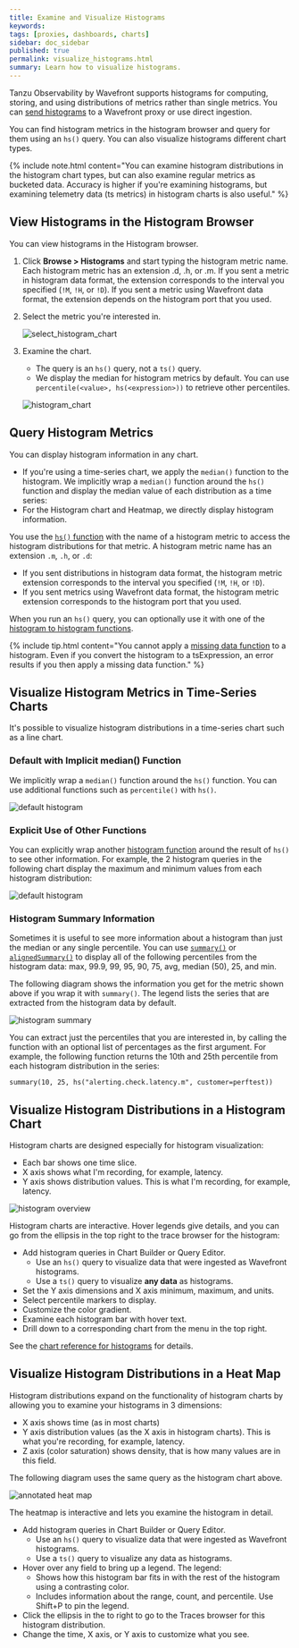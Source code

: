 ```yaml
---
title: Examine and Visualize Histograms
keywords:
tags: [proxies, dashboards, charts]
sidebar: doc_sidebar
published: true
permalink: visualize_histograms.html
summary: Learn how to visualize histograms.
---
```

Tanzu Observability by Wavefront supports histograms for computing, storing, and using distributions of metrics rather than single metrics. You can [send histograms](proxies_histograms.html#sending-histogram-distributions) to a Wavefront proxy or use direct ingestion.

You can find histogram metrics in the histogram browser and query for them using an `hs()` query. You can also visualize histograms different chart types.

{% include note.html content="You can examine histogram distributions in the histogram chart types, but can also examine regular metrics as bucketed data. Accuracy is higher if you're examining histograms, but examining telemetry data (ts metrics) in histogram charts is also useful." %}

## View Histograms in the Histogram Browser

You can view histograms in the Histogram browser.

1. Click **Browse > Histograms** and start typing the histogram metric name.
  Each histogram metric has an extension .d, .h, or .m. If you sent a metric in histogram data format, the extension corresponds to the interval you specified (`!M`, `!H`, or `!D`). If you sent a metric using Wavefront data format, the extension depends on the histogram port that you used.
2. Select the metric you're interested in.

   ![select_histogram_chart](images/histogram_select_chart.png)
3. Examine the chart.
   * The query is an `hs()` query, not a `ts()` query.
   * We display the median for histogram metrics by default. You can use  `percentile(<value>, hs(<expression>))` to retrieve other percentiles.

   ![histogram_chart](images/histogram_chart.png)

## Query Histogram Metrics

You can display histogram information in any chart.
* If you're using a time-series chart, we apply the `median()` function to the histogram.  We implicitly wrap a `median()` function around the `hs()` function and display the median value of each distribution as a time series:
* For the Histogram chart and Heatmap, we directly display histogram information.

You use the [`hs()` function](hs_function.html) with the name of a histogram metric to access the histogram distributions for that metric. A histogram metric name has an extension `.m`, `.h`, or `.d`:
* If you sent distributions in histogram data format, the histogram metric extension corresponds to the interval you specified (`!M`, `!H`, or `!D`).
* If you sent metrics using Wavefront data format, the histogram metric extension corresponds to the histogram port that you used.

When you run an `hs()` query, you can optionally use it with one of the [histogram to histogram functions](query_language_reference.html#histogram-to-histogram-functions).

{% include tip.html content="You cannot apply a [missing data function](query_language_reference.html#missing-data-functions) to a histogram. Even if you convert the histogram to a tsExpression, an error results if you then apply a missing data function." %}

## Visualize Histogram Metrics in Time-Series Charts

It's possible to visualize histogram distributions in a time-series chart such as a line chart.

### Default with Implicit median() Function

We implicitly wrap a `median()` function around the `hs()` function.  You can use additional functions such as `percentile()` with `hs()`.

![default histogram](images/hs_function_as_median.png)

### Explicit Use of Other Functions

You can explicitly wrap another [histogram function](query_language_reference.html#histogram-functions) around the result of `hs()` to see other information. For example, the 2 histogram queries in the following chart display the maximum and minimum values from each histogram distribution:

![default histogram](images/hs_max_min.png)


### Histogram Summary Information

Sometimes it is useful to see more information about a histogram than just the median or any single percentile. You can use [`summary()`](hs_summary.html) or [`alignedSummary()`](hs_alignedSummary.html) to display all of the following percentiles from the histogram data: max, 99.9, 99, 95, 90, 75, avg, median (50), 25, and min.

The following diagram shows the information you get for the metric shown above if you wrap it with `summary()`. The legend lists the series that are extracted from the histogram data by default.

![histogram summary](images/hs_summary_topic.png)

You can extract just the percentiles that you are interested in, by calling the function with an optional list of percentages as the first argument. For example, the following function returns the 10th and 25th percentile from each histogram distribution in the series:

`summary(10, 25, hs("alerting.check.latency.m", customer=perftest))`


## Visualize Histogram Distributions in a Histogram Chart

Histogram charts are designed especially for histogram visualization:
* Each bar shows one time slice.
* X axis shows what I'm recording, for example, latency.
* Y axis shows distribution values. This is what I'm recording, for example, latency.

![histogram overview](images/histograms_overview.png)

Histogram charts are interactive. Hover legends give details, and you can go from the ellipsis in the top right to the trace browser for the histogram:
* Add histogram queries in Chart Builder or Query Editor.
  - Use an `hs()` query to visualize data that were ingested as Wavefront histograms.
  - Use a `ts()` query to visualize **any data** as histograms.
* Set the Y axis dimensions and X axis minimum, maximum, and units.
* Select percentile markers to display.
* Customize the color gradient.
* Examine each histogram bar with hover text.
* Drill down to a corresponding chart from the menu in the top right.

See the [chart reference for histograms](ui_chart_reference.html#histogram-chart) for details.

## Visualize Histogram Distributions in a Heat Map

Histogram distributions expand on the functionality of histogram charts by allowing you to examine your histograms in 3 dimensions:
* X axis shows time (as in most charts)
* Y axis distribution values (as the X axis in histogram charts). This is what you're recording, for example, latency.
* Z axis (color saturation) shows density, that is how many values are in this field.

The following diagram uses the same query as the histogram chart above.

![annotated heat map](images/heatmap_annotated.png)

The heatmap is interactive and lets you examine the histogram in detail.
* Add histogram queries in Chart Builder or Query Editor.
  - Use an `hs()` query to visualize data that were ingested as Wavefront histograms.
  - Use a `ts()` query to visualize any data as histograms.
* Hover over any field to bring up a legend. The legend:
  - Shows how this histogram bar fits in with the rest of the histogram using a contrasting color.
  - Includes information about the range, count, and percentile.
  Use Shift+P to pin the legend.
* Click the ellipsis in the to right to go to the Traces browser for this histogram distribution.
* Change the time, X axis, or Y axis to customize what you see.

